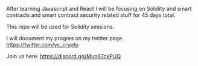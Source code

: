 After learning Javascript and React I will be focusing on Solidity and smart contracts and smart contract security related stuff for 45 days total.  
  
This repo will be used for Solidity sessions. 
  
I will document my progres on my twitter page: https://twitter.com/yc_crypto  

Join us here: https://discord.gg/Mun67ckPUQ  



